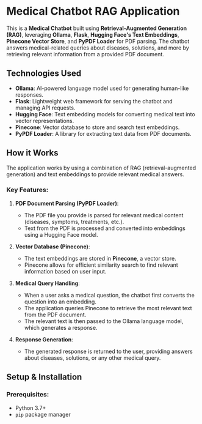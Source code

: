 # Medical Chatbot RAG Application

This is a **Medical Chatbot** built using **Retrieval-Augmented Generation (RAG)**, leveraging **Ollama**, **Flask**, **Hugging Face's Text Embeddings**, **Pinecone Vector Store**, and **PyPDF Loader** for PDF parsing. The chatbot answers medical-related queries about diseases, solutions, and more by retrieving relevant information from a provided PDF document.

## Technologies Used

- **Ollama**: AI-powered language model used for generating human-like responses.
- **Flask**: Lightweight web framework for serving the chatbot and managing API requests.
- **Hugging Face**: Text embedding models for converting medical text into vector representations.
- **Pinecone**: Vector database to store and search text embeddings.
- **PyPDF Loader**: A library for extracting text data from PDF documents.

## How it Works

The application works by using a combination of RAG (retrieval-augmented generation) and text embeddings to provide relevant medical answers.

### Key Features:
1. **PDF Document Parsing (PyPDF Loader)**: 
   - The PDF file you provide is parsed for relevant medical content (diseases, symptoms, treatments, etc.).
   - Text from the PDF is processed and converted into embeddings using a Hugging Face model.

2. **Vector Database (Pinecone)**:
   - The text embeddings are stored in **Pinecone**, a vector store.
   - Pinecone allows for efficient similarity search to find relevant information based on user input.

3. **Medical Query Handling**:
   - When a user asks a medical question, the chatbot first converts the question into an embedding.
   - The application queries Pinecone to retrieve the most relevant text from the PDF document.
   - The relevant text is then passed to the Ollama language model, which generates a response.

4. **Response Generation**:
   - The generated response is returned to the user, providing answers about diseases, solutions, or any other medical query.

## Setup & Installation

### Prerequisites:
- Python 3.7+
- `pip` package manager


